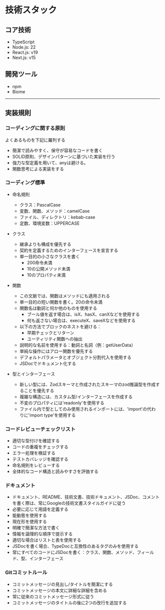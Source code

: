 # 技術スタック

## コア技術
- TypeScript
- Node.js: 22
- React.js: v19
- Next.js: v15

## 開発ツール
- npm
- Biome

---

## 実装規則
### コーディングに関する原則

よくあるものを下記に羅列する

- 簡潔で読みやすく、保守が容易なコードを書く
- SOLID原則、デザインパターンに基づいた実装を行う
- 強力な型定義を用いて、anyは避ける。
- 関数思考による実装をする

### コーディング標準

- 命名規則
  - クラス：PascalCase
  - 変数、関数、メソッド：camelCase
  - ファイル、ディレクトリ：kebab-case
  - 定数、環境変数：UPPERCASE

- クラス
  - 継承よりも構成を優先する
  - 契約を定義するためのインターフェースを宣言する
  - 単一目的の小さなクラスを書く
    - 200命令未満
    - 10の公開メソッド未満
    - 10のプロパティ未満

- 関数
  - この文脈では、関数はメソッドにも適用される
  - 単一目的の短い関数を書く。20の命令未満
  - 関数名は動詞と何か他のものを使用する
    - ブール値を返す場合は、isX、hasX、canXなどを使用する
    - 何も返さない場合は、executeX、saveXなどを使用する
  - 以下の方法でブロックのネストを避ける：
    - 早期チェックとリターン
    - ユーティリティ関数への抽出
  - 説明的な名前を使用する：動詞と名詞（例：getUserData）
  - 単純な操作にはアロー関数を優先する
  - デフォルトパラメータとオブジェクト分割代入を使用する
  - JSDocでドキュメント化する

- 型とインターフェース
  - 新しい型には、Zodスキーマと作成されたスキーマのzod推論型を作成することを優先する
  - 複雑な構造には、カスタム型/インターフェースを作成する
  - 不変のプロパティには'readonly'を使用する
  - ファイル内で型としてのみ使用されるインポートには、'import'の代わりに'import type'を使用する

### コードレビューチェックリスト

- 適切な型付けを確認する
- コードの重複をチェックする
- エラー処理を検証する
- テストカバレッジを確認する
- 命名規則をレビューする
- 全体的なコード構造と読みやすさを評価する

### ドキュメント

- ドキュメント、README、技術文書、技術ドキュメント、JSDoc、コメントを書く際は、常にGoogleの技術文書スタイルガイドに従う
- 必要に応じて用語を定義する
- 能動態を使用する
- 現在形を使用する
- 明確で簡潔な方法で書く
- 情報を論理的な順序で提示する
- 適切な場合はリストと表を使用する
- JSDocを書く場合、TypeDocと互換性のあるタグのみを使用する
- 常にすべてのコードにJSDocを書く：クラス、関数、メソッド、フィールド、型、インターフェース

### Gitコミットルール

- コミットメッセージの見出し/タイトルを簡潔にする
- コミットメッセージの本文に詳細な詳細を含める
- 常に従来のコミットメッセージ形式に従う
- コミットメッセージのタイトルの後に2つの改行を追加する

